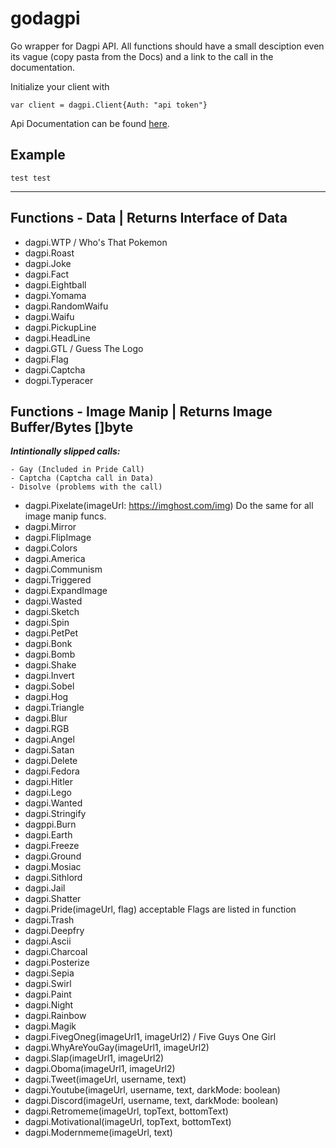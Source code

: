 # godagpi
Go wrapper for Dagpi API. All functions should have a small desciption even its vague (copy pasta from the Docs) and a link to the call in the documentation.

Initialize your client with

```
var client = dagpi.Client{Auth: "api token"}
```

Api Documentation can be found [here](https://dagpi.docs.apiary.io/).

<h2>Example</h2>

```
test test
```
---

## Functions - Data | Returns Interface of Data

* dagpi.WTP / Who's That Pokemon
* dagpi.Roast
* dagpi.Joke
* dagpi.Fact
* dagpi.Eightball
* dagpi.Yomama
* dagpi.RandomWaifu
* dagpi.Waifu
* dagpi.PickupLine
* dagpi.HeadLine
* dagpi.GTL / Guess The Logo
* dagpi.Flag
* dagpi.Captcha
* dogpi.Typeracer

## Functions - Image Manip | Returns Image Buffer/Bytes []byte

***Intintionally slipped calls:***
```
- Gay (Included in Pride Call)
- Captcha (Captcha call in Data)
- Disolve (problems with the call)
```

* dagpi.Pixelate(imageUrl: https://imghost.com/img) Do the same for all image manip funcs.
* dagpi.Mirror
* dagpi.FlipImage
* dagpi.Colors
* dagpi.America
* dagpi.Communism
* dagpi.Triggered
* dagpi.ExpandImage
* dagpi.Wasted
* dagpi.Sketch
* dagpi.Spin
* dagpi.PetPet
* dagpi.Bonk
* dagpi.Bomb
* dagpi.Shake
* dagpi.Invert
* dagpi.Sobel
* dagpi.Hog
* dagpi.Triangle
* dagpi.Blur
* dagpi.RGB
* dagpi.Angel
* dagpi.Satan
* dagpi.Delete
* dagpi.Fedora
* dagpi.Hitler
* dagpi.Lego
* dagpi.Wanted
* dagpi.Stringify
* dagppi.Burn
* dagpi.Earth
* dagpi.Freeze
* dagpi.Ground
* dagpi.Mosiac
* dagpi.Sithlord
* dagpi.Jail
* dagpi.Shatter
* dagpi.Pride(imageUrl, flag) acceptable Flags are listed in function
* dagpi.Trash
* dagpi.Deepfry
* dagpi.Ascii
* dagpi.Charcoal
* dagpi.Posterize
* dagpi.Sepia
* dagpi.Swirl
* dagpi.Paint
* dagpi.Night
* dagpi.Rainbow
* dagpi.Magik
* dagpi.FivegOneg(imageUrl1, imageUrl2) / Five Guys One Girl
* dagpi.WhyAreYouGay(imageUrl1, imageUrl2)
* dagpi.Slap(imageUrl1, imageUrl2)
* dagpi.Oboma(imageUrl1, imageUrl2)
* dagpi.Tweet(imageUrl, username, text)
* dagpi.Youtube(imageUrl, username, text, darkMode: boolean)
* dagpi.Discord(imageUrl, username, text, darkMode: boolean)
* dagpi.Retromeme(imageUrl, topText, bottomText)
* dagpi.Motivational(imageUrl, topText, bottomText)
* dagpi.Modernmeme(imageUrl, text)